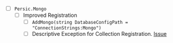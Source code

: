 
- [ ] `Persic.Mongo` <VERSION>
    - [ ] Improved Registration
        - [ ] `AddMongo(string DatabaseConfigPath = "ConnectionStrings:Mongo")`
        - [ ] Descriptive Exception for Collection Registration. [Issue](https://github.com/astorDev/persic/issues/20)